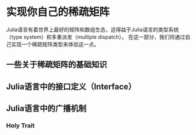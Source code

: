 # 实现你自己的稀疏矩阵

Julia语言有着世界上最好的矩阵和数组生态，这得益于Julia语言的类型系统（type system）和多重派发（multiple dispatch）。
在这一部分，我们将通过自己实现一个稀疏矩阵类型来体验这一点。

## 一些关于稀疏矩阵的基础知识

## Julia语言中的接口定义（Interface）

## Julia语言中的广播机制
### Holy Trait
